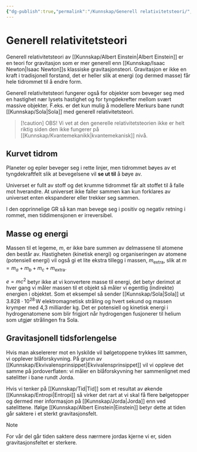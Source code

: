 ```yaml
---
{"dg-publish":true,"permalink":"/Kunnskap/Generell relativitetsteori/","title":"Generell relativitetsteori","tags":["fysikk"]}
---
```



# Generell relativitetsteori
Generell relativitetsteori av [[Kunnskap/Albert Einstein\|Albert Einstein]] er en teori for gravitasjon som er mer generell enn [[Kunnskap/Isaac Newton\|Isaac Newton]]s klassiske gravitasjonsteori. Gravitasjon er ikke en kraft i tradisjonell forstand, det er heller slik at energi (og dermed masse) får hele tidrommet til å endre form. 

Generell relativitetsteori fungerer også for objekter som beveger seg med en hastighet nær lysets hastighet og for tyngdekrefter mellom svært massive objekter. F.eks. er det kun mulig å modellere Merkurs bane rundt [[Kunnskap/Sola\|Sola]] med generell relativitetsteori.

>[!caution] OBS!
>Vi vet at den generelle relativitetsteorien ikke er helt riktig siden den ikke fungerer på [[Kunnskap/Kvantemekanikk\|kvantemekanisk]] nivå.

## Kurvet tidrom
Planeter og epler beveger seg i rette linjer, men tidrommet bøyes av et tyngdekraftfelt slik at bevegelsene vil **se ut til** å bøye av.

Universet er fullt av stoff og det krumme tidrommet får alt stoffet til å falle mot hverandre. At universet ikke faller sammen kan kun forklares av universet enten ekspanderer eller trekker seg sammen.

I den opprinnelige GR så kan man bevege seg i positiv og negativ retning i rommet, men tiddimensjonen er irreversibel.

## Masse og energi
Massen til et legeme, $m$, er ikke bare summen av delmassene til atomene den består av. Hastigheten (kinetisk energi) og organiseringen av atomene (potensiell energi) vil også gi et lite ekstra tillegg i massen, $m_{\mathrm{extra}}$, slik at $m=m_a+m_b+m_c+m_{\mathrm{extra}}$.

$e=mc^{2}$ betyr ikke at vi konvertere masse til energi, det betyr derimot at hver gang vi måler massen til et objekt så måler vi egentlig (indirekte) energien i objektet. Som et eksempel så sender [[Kunnskap/Sola\|Sola]] ut $3.828 \cdot 10^{28} \,\mathrm{W}$ elektromagnetisk stråling og hvert sekund og massen krymper med 4,3 milliarder kg. Det er potensiell og kinetisk energi i hydrogenatomene som blir frigjort når hydrogengen fusjonerer til helium som utgjør strålingen fra Sola.

## Gravitasjonell tidsforlengelse
Hvis man akselererer mot en lyskilde vil bølgetoppene trykkes litt sammen, vi opplever blåforskyvning. På grunn av [[Kunnskap/Ekvivalensprinsippet\|Ekvivalensprinsippet]] vil vi oppleve det samme på jordoverflaten: vi måler en blåforskyvning her sammenlignet med satelitter i bane rundt Jorda.

Hvis vi tenker på [[Kunnskap/Tid\|Tid]] som et resultat av økende [[Kunnskap/Entropi\|Entropi]] så virker det rart at vi skal få flere bølgetopper og dermed mer informasjon på [[Kunnskap/Jorda\|Jorda]] enn ved satelittene. Ifølge [[Kunnskap/Albert Einstein\|Einstein]] betyr dette at tiden går saktere i et sterkt gravitasjonsfelt.

>[!note]
>For vår del går tiden saktere dess nærmere jordas kjerne vi er, siden gravitasjonsfeltet er sterkere.
